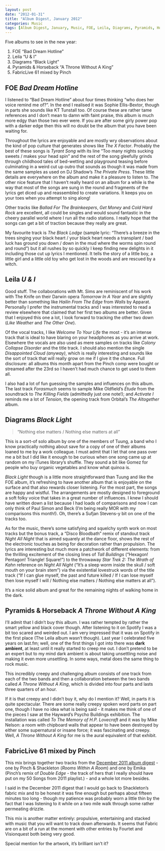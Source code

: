 ```yaml
---
layout: post
date: "2012-01-31"
title: "Album Digest, January 2012"
categories: Music
tags: [Album Digest, January, Music, FOE, Leila, Diagrams, Pyramids, Horseback, Fabric, Pinch]
---
```


Five albums to see in the new year:

1. FOE “Bad Dream Hotline”
2. Leila “U & I”
3. Diagrams “Black Light”
4. Pyramids & Horseback “A Throne Without A King”
5. FabricLive 61 mixed by Pinch

## FOE _Bad Dream Hotline_

 I listened to “Bad Dream Hotline” about four times thinking “who does her voice remind me of?”. In the end I realised it was Sophie Ellis-Bextor, though in parts she sounds like KT Tunstall too. Of course these are rather tame references and I don’t mean to damn with faint praise, this album is much more edgy than those two ever were. If you are after some girly power pop with a darker edge then this will no doubt be the album that you have been waiting for.

Throughout the lyrics are enjoyable and are mostly wry observations about the kind of pop culture that generates shows like _The X Factor_. Probably the best of these songs is _Tyrant Song_ with its line “Too many nights sucking sweets / makes your head spin” and the rest of the song gleefully grinds through childhood tales of bed-wetting and playground teasing before culminating in a weird cut up outro that sounds as though it was made from the same samples as used on DJ Shadow’s _The Private Press_. These little details are everywhere on the album and make it a pleasure to listen to. The other nice feature that I haven’t really heard on an album for a while is the way that most of the songs are sung in the round and fragments of the lyrics get diced up and reassembled to create variations. It keeps you on your toes when you attempt to sing along!

Other tracks like _Ballad For The Brainkeepers_, _Get Money_ and _Cold Hard Rock_ are excellent, all could be singles and would sound fantastic in the cheery parallel world where I run all the radio stations. I really hope that the songs can get a bit of traction because they really are great.

My favourite track is _The Black Lodge_ (sample lyric: “There’s a breeze in the trees singing your black heart / your black heart needs a transplant / bad luck has ground you down / down in the mud where the worms spin round and round”) but it all rushes by so quickly I keep finding new delights in it including those cut up lyrics I mentioned. It tells the story of a little boy, a little girl and a little old toy who get lost in the woods and are rescued by a witch.

## Leila _U & I_

 Good stuff. The collaborations with Mt. Sims are reminiscent of his work with The Knife on their Darwin opera _Tomorrow In A Year_ and are slightly better than something like _Hailin From The Edge_ from _Walls_ by Apparat. Personally I prefer the instrumental tracks and I was interested to read a review elsewhere that claimed that her first two albums are better. Given that I enjoyed this one a lot, I look forward to tracking the other two down (_Like Weather_ and _The Other One_).

Of the vocal tracks, I like _Welcome To Your Life_ the most - it’s an intense track that is ideal to have blaring on your headphones as you arrive at work. Elsewhere the vocals are also used as mere samples on tracks like _Colony Collapse Disorder_ and the title track. I should also mention the single _Disappointed Cloud (anyway)_, which is really interesting and sounds like the sort of track that will really grow on me if I give it the chance. Full disclosure: all albums this month apart from the Pinch comp were bought or streamed after the 23rd so I haven’t had much chance to get used to them all.

I also had a lot of fun guessing the samples and influences on this album. The last track _Forasmuch_ seems to sample Mike Oldfield’s _Étude_ from the soundtrack to _The Killing Fields_ (admittedly just one note!); and _Activate I_ reminds me a lot of _Tension_, the opening track from Orbital’s _The Altogether_ album.

## Diagrams _Black Light_

> “Nothing else matters / Nothing else matters at all”

 This is a sort-of solo album by one of the members of Tuung, a band who I know practically nothing about save for a copy of one of their albums loaned to me by a work colleague. I must admit that I let that one pass over me a bit but I did like it enough to be curious when one song came up at random on my iTunes library’s shuffle. They sound a bit like Gomez for people who buy organic vegetables and know what quinoa is.

_Black Light_ though is a little more straightforward than Tuung and like the FOE album, it’s refreshing to have another album that is enjoyable on the surface and that also rewards closer listening. For the most part, the songs are happy and wistful. The arrangements are mostly designed to foreground a soft folky voice that takes in a great number of influences. I knew I should have written down a list because I had loads of comparisons and now I can only think of Paul Simon and Beck (I’m being really MOR with my comparisons this month!). Oh, there’s a Sufjan Stevens-y bit on one of the tracks too.

As for the music, there’s some satisfying and squelchy synth work on most tracks but the bonus track, a “Disco Bloodbath” remix of standout track _Night All Night_ that is aimed squarely at the dance floor, shows the rest of the electronic touches as being for decoration rather than propulsion. The lyrics are interesting but much more a patchwork of different elements: from the thrilling excitement of the closing lines of _Tall Buildings_ (“Hexagon! Pentagon! Triangle! Square!”) to the throwaway _Star Trek 2: The Wrath of Kahn_ reference on _Night All Night_ (“It’s a sleep worm inside the skull / soft mouth on your brain stem”) via the existential lovestruck words of the title track (“If I can glue myself, the past and future killed / If I can lose myself then lose myself I will / Nothing else matters / Nothing else matters at all”).

It’s a nice solid album and great for the remaining nights of walking home in the dark.

## Pyramids & Horseback _A Throne Without A King_

 I’ll admit that I didn’t buy this album. I was rather tempted by rather the smart yellow and black cover though. After listening to it on Spotify I was a bit too scared and weirded out. I am very impressed that it was on Spotify in the first place (The Leila album wasn’t though). Last year I celebrated five years on last.fm; well, one of the first things I got into there was **dark ambient**, at least until it really started to creep me out. I don’t pretend to be an expert but to my mind dark ambient is about taking unsettling noise and making it even more unsettling. In some ways, metal does the same thing to rock music.

This incredibly creepy and challenging album consists of one track from each of the two bands and then a collaboration between the two bands called _A Throne Without A King_, which is divided into four parts and lasts three quarters of an hour.

If it is that creepy and I didn’t buy it, why do I mention it? Well, in parts it is quite spectacular. There are some really creepy spoken word parts on part one, though I have no idea what is being said - it makes me think of one of the pieces I saw at the Hayward’s Psycho Buildings exhibition. The installation was called _To The Memory of H.P. Lovecraft_ and it was by Mike Nelson: a room with chipboard walls that appear to have been destroyed by either some supernatural or insane force; it was fascinating and creepy. Well, _A Throne Without A King_ for me is the aural equivalent of that exhibit.


## FabricLive 61 mixed by Pinch

 This mix brings together two tracks from the [December 2011 album digest](album-digest-december-2011) - one by Pinch & Shackleton (_Rooms Within A Room_) and one by Emika (Pinch’s remix of _Double Edge_ - the track of hers that I really should have put on my 50 Songs from 2011 playlist.) - and a whole lot more besides.

I said in the December 2011 digest that I would go back to Shackleton’s fabric mix and to be honest it was fine enough but perhaps about fifteen minutes too long - though my patience was probably worn a little thin by the fact that I was listening to it while on a two mile walk through some rather permeating drizzle.

This mix is another matter entirely: propulsive, entertaining and stacked with music that you will want to track down afterwards. It seems that Fabric are on a bit of a run at the moment with other entries by Fourtet and Visionquest both being very good.

Special mention for the artwork, it’s brilliant isn’t it?